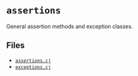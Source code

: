 # `assertions`

General assertion methods and exception classes.

## Files

* [`assertions.cj`](assertions.cj)
* [`exceptions.cj`](exceptions.cj)